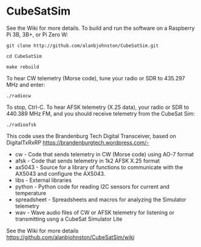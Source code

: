 # CubeSatSim

See the Wiki for more details. To build and run the software on a Raspberry Pi 3B, 3B+, or Pi Zero W:

`git clone http://github.com/alanbjohnston/CubeSatSim.git`

`cd CubeSatSim`

`make rebuild`

To hear CW telemetry (Morse code), tune your radio or SDR to 435.297 MHz and enter:

`./radiocw`

To stop, Ctrl-C.  To hear AFSK telemetry (X.25 data), your radio or SDR to 440.389 MHz FM, and you should receive telemetry from the CubeSat Sim:

`./radioafsk`

This code uses the Brandenburg Tech Digital Transceiver, based on DigitalTxRxRP 
     https://brandenburgtech.wordpress.com/- 
     
 - cw - Code that sends telemetry in CW (Morse code) using AO-7 format
 - afsk - Code that sends telemetry in 1k2 AFSK X.25 format
 - ax5043 - Source for a library of functions to communicate with the AX5043 and configure the AX5043.
 - libs - External libraries
 - python - Python code for reading I2C sensors for current and temperature
 - spreadsheet - Spreadsheets and macros for analyzing the Simulator telemetry
 - wav - Wave audio files of CW or AFSK telemetry for listening or transmitting usng a CubeSat Simulator Lite

See the Wiki for more details https://github.com/alanbjohnston/CubeSatSim/wiki
